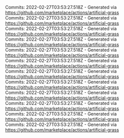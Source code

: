 Commits: 2022-02-27T03:53:27.518Z - Generated via https://github.com/marketplace/actions/artificial-grass
<br>
Commits: 2022-02-27T03:53:27.518Z - Generated via https://github.com/marketplace/actions/artificial-grass
<br>
Commits: 2022-02-27T03:53:27.518Z - Generated via https://github.com/marketplace/actions/artificial-grass
<br>
Commits: 2022-02-27T03:53:27.518Z - Generated via https://github.com/marketplace/actions/artificial-grass
<br>
Commits: 2022-02-27T03:53:27.518Z - Generated via https://github.com/marketplace/actions/artificial-grass
<br>
Commits: 2022-02-27T03:53:27.518Z - Generated via https://github.com/marketplace/actions/artificial-grass
<br>
Commits: 2022-02-27T03:53:27.518Z - Generated via https://github.com/marketplace/actions/artificial-grass
<br>
Commits: 2022-02-27T03:53:27.518Z - Generated via https://github.com/marketplace/actions/artificial-grass
<br>
Commits: 2022-02-27T03:53:27.518Z - Generated via https://github.com/marketplace/actions/artificial-grass
<br>
Commits: 2022-02-27T03:53:27.518Z - Generated via https://github.com/marketplace/actions/artificial-grass
<br>
Commits: 2022-02-27T03:53:27.518Z - Generated via https://github.com/marketplace/actions/artificial-grass
<br>
Commits: 2022-02-27T03:53:27.518Z - Generated via https://github.com/marketplace/actions/artificial-grass
<br>
